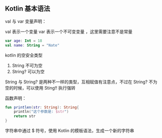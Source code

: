 ## Kotlin 基本语法

val 与 var  变量声明：

val 表示一个变量
var 表示一个不可变变量 ，这里需要注意不是常量

```kotlin
var age: Int = 18
val name: String = "Nate"
```

kotlin 的空安全类型
1. String 不可为空
2. String? 可以为空

String 与 String? 是两种不一样的类型，互相赋值有注意点，不过在 String?  不为空的时候，可以使用 Sting!! 执行强转

函数声明：

```kotlin
fun printlen(str: String): String{
    println("这个参数是: $str")
    return str
}
```

字符串中通过 $ 符号，使用 Kotlin 的模板语法，生成一个新的字符串

